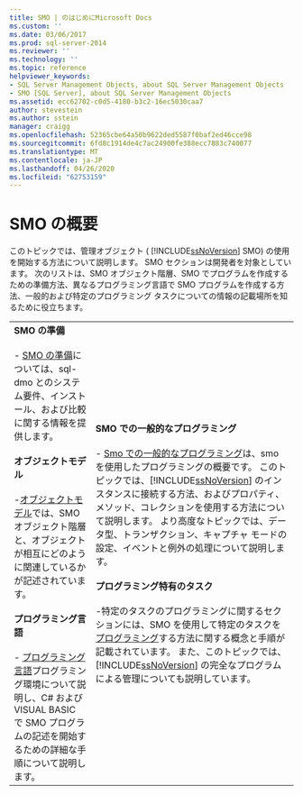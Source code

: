 ```yaml
---
title: SMO | のはじめにMicrosoft Docs
ms.custom: ''
ms.date: 03/06/2017
ms.prod: sql-server-2014
ms.reviewer: ''
ms.technology: ''
ms.topic: reference
helpviewer_keywords:
- SQL Server Management Objects, about SQL Server Management Objects
- SMO [SQL Server], about SQL Server Management Objects
ms.assetid: ecc62702-c0d5-4180-b3c2-16ec5030caa7
author: stevestein
ms.author: sstein
manager: craigg
ms.openlocfilehash: 52365cbe64a50b9622ded5587f0baf2ed46cce98
ms.sourcegitcommit: 6fd8c1914de4c7ac24900fe388ecc7883c740077
ms.translationtype: MT
ms.contentlocale: ja-JP
ms.lasthandoff: 04/26/2020
ms.locfileid: "62753159"
---
```

# <a name="getting-started-in-smo"></a>SMO の概要
  このトピックでは、管理オブジェクト ( [!INCLUDE[ssNoVersion](../../includes/ssnoversion-md.md)] SMO) の使用を開始する方法について説明します。 SMO セクションは開発者を対象としています。 次のリストは、SMO オブジェクト階層、SMO でプログラムを作成するための準備方法、異なるプログラミング言語で SMO プログラムを作成する方法、一般的および特定のプログラミング タスクについての情報の記載場所を知るために役立ちます。  
  
|||  
|-|-|  
|**SMO の準備**<br /><br /> -   [SMO の準備](../../database-engine/dev-guide/preparing-to-use-smo.md)については、sql-dmo とのシステム要件、インストール、および比較に関する情報を提供します。<br /><br /> **オブジェクトモデル**<br /><br /> -[オブジェクトモデル](smo-object-model.md)では、SMO オブジェクト階層と、オブジェクトが相互にどのように関連しているかが記述されています。<br /><br /> **プログラミング言語**<br /><br /> -   [プログラミング言語](smo-programming-languages.md)プログラミング環境について説明し、C# および VISUAL BASIC で SMO プログラムの記述を開始するための詳細な手順について説明します。|**SMO での一般的なプログラミング**<br /><br /> -   [Smo での一般的なプログラミング](create-program/creating-smo-programs.md)は、smo を使用したプログラミングの概要です。 このトピックでは、[!INCLUDE[ssNoVersion](../../includes/ssnoversion-md.md)] のインスタンスに接続する方法、およびプロパティ、メソッド、コレクションを使用する方法について説明します。 より高度なトピックでは、データ型、トランザクション、キャプチャ モードの設定、イベントと例外の処理について説明します。<br /><br /> **プログラミング特有のタスク**<br /><br /> -特定のタスクのプログラミングに関するセクションには、SMO を使用して特定のタスクを[プログラミング](tasks/programming-specific-tasks.md)する方法に関する概念と手順が記載されています。 また、このトピックでは、[!INCLUDE[ssNoVersion](../../includes/ssnoversion-md.md)] の完全なプログラムによる管理についても説明しています。|  
  
  
